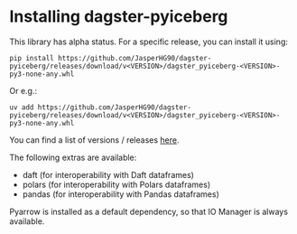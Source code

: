 # Installing dagster-pyiceberg

This library has alpha status. For a specific release, you can install it using:

```shell
pip install https://github.com/JasperHG90/dagster-pyiceberg/releases/download/v<VERSION>/dagster_pyiceberg-<VERSION>-py3-none-any.whl
```

Or e.g.:

```shell
uv add https://github.com/JasperHG90/dagster-pyiceberg/releases/download/v<VERSION>/dagster_pyiceberg-<VERSION>-py3-none-any.whl
```

You can find a list of versions / releases [here](https://github.com/JasperHG90/dagster-pyiceberg/releases).

The following extras are available:

- daft (for interoperability with Daft dataframes)
- polars (for interoperability with Polars dataframes)
- pandas (for interoperability with Pandas dataframes)

Pyarrow is installed as a default dependency, so that IO Manager is always available.
